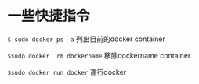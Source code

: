 # 一些快捷指令

`$ sudo docker ps -a` 列出目前的docker container

`$sudo docker  rm dockername` 移除dockername container

`$sudo docker run docker` 運行docker

